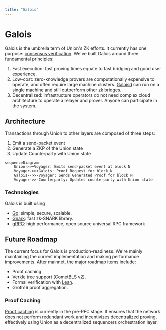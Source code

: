 ```yaml
---
title: "Galois"
---
```


# Galois

Galois is the umbrella term of Union's ZK efforts. It currently has one purpose: [consensus verification](../concepts/consensus-verification). We've built Galois around three fundamental principles:

1. Fast execution: fast proving times equate to fast bridging and good user experience.
2. Low-cost: zero-knowledge provers are computationally expensive to operate, and often require large machine clusters. [Galoisd](https://github.com/unionlabs/union/blob/main/uniond/README.md) can run on a single machine and still outperform other zk bridges.
3. Decentralized: infrastructure operators do not need complex cloud architecture to operate a relayer and prover. Anyone can participate in the system.

## Architecture

Transactions through Union to other layers are composed of three steps:

1. Emit a send-packet event
2. Generate a ZKP of the Union state
3. Update Counterparty with Union state

```mermaid
sequenceDiagram
    Union->>+Voyager: Emits send-packet event at block N
    Voyager->>+Galois: Proof Request for block N
    Galois-->>-Voyager: Sends Generated Proof for block N
    Voyager->>-Counterparty: Updates counterparty with Union state
```

### Technologies

Galois is built using

- [Go](https://go.dev/): simple, secure, scalable.
- [Gnark](https://github.com/ConsenSys/gnark): fast zk-SNARK library.
- [gRPC](https://grpc.io/): high performance, open source universal RPC framework

## Future Roadmap

The current focus for Galois is production-readiness. We're mainly maintaining the current implementation and making performance improvements. After mainnet, the major roadmap items include:

- Proof caching
- Verkle tree support (CometBLS v2).
- Formal verification with [Lean](https://leanprover.github.io/).
- Groth16 proof aggregation.

### Proof Caching

[Proof caching](https://github.com/unionlabs/union/discussions/41) is currently in the pre-RFC stage. It ensures that the network does not perform redundant work and incentivizes decentralized proving, effectively using Union as a decentralized sequencers orchestration layer.
